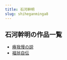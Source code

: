 ```yaml
---
title: 石河幹明
slug: shiheganminga8
---
```


## 石河幹明の作品一覧

- [瘠我慢の説](jiwomannoshuodf)
- [福翁自伝](fuwengzichuand3)
